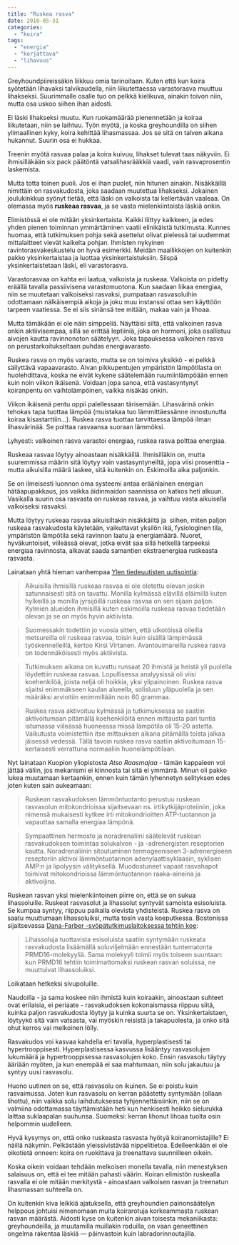 ```yaml
---
title: "Ruskea rasva"
date: 2010-05-31
categories: 
  - "koira"
tags: 
  - "energia"
  - "korjattava"
  - "lihavuus"
---
```


Greyhoundpiireissäkin liikkuu omia tarinoitaan. Kuten että kun koira syötetään lihavaksi talvikaudella, niin liikutettaessa varastorasva muuttuu lihakseksi. Suurimmalle osalle tuo on pelkkä kielikuva, ainakin toivon niin, mutta osa uskoo siihen ihan aidosti.

<!--more-->

Ei läski lihakseksi muutu. Kun ruokamäärää pienennetään ja koiraa liikutetaan, niin se laihtuu. Työn myötä, ja koska greyhoundilla on siihen ylimaallinen kyky, koira kehittää lihasmassaa. Jos se sitä on talven aikana hukannut. Suurin osa ei hukkaa.

Treenin myötä rasvaa palaa ja koira kuivuu, lihakset tulevat taas näkyviin. Ei ihmisilläkään six pack päätöntä vatsalihasrääkkiä vaadi, vain rasvaprosentin laskemista.

Mutta totta toinen puoli. Jos ei ihan puolet, niin hitunen ainakin. Nisäkkäillä nimittäin on rasvakudosta, joka saadaan muutettua lihakseksi. Jokainen joulukinkkua syönyt tietää, että läski on valkoista tai kellertävän vaaleaa. On olemassa myös **ruskeaa rasvaa**, ja se vasta mielenkiintoista läskiä onkin.

Elimistössä ei ole mitään yksinkertaista. Kaikki liittyy kaikkeen, ja edes yhden pienen toiminnan ymmärtäminen vaatii elinikäistä tutkimusta. Kunnes huomaa, että tutkimuksen pohja sekä asettelut olivat pielessä tai uudemmat mittalaitteet vievät kaikelta pohjan. Ihmisten nykyinen ravintorasvakeskustelu on hyvä esimerkki. Meidän maallikkojen on kuitenkin pakko yksinkertaistaa ja luottaa yksinkertaistuksiin. Siispä yksinkertaistetaan läski, eli varastorasva.

Varastorasvaa on kahta eri laatua, valkoista ja ruskeaa. Valkoista on pidetty eräällä tavalla passiivisena varastomuotona. Kun saadaan liikaa energiaa, niin se muutetaan valkoiseksi rasvaksi, pumpataan rasvasoluihin odottamaan nälkäisempiä aikoja ja joku muu instanssi ottaa sen käyttöön tarpeen vaatiessa. Se ei siis sinänsä tee mitään, makaa vain ja lihoaa.

Mutta tämäkään ei ole näin simppeliä. Näyttäisi siltä, että valkoinen rasva onkin aktiivisempaa, sillä se erittää leptiiniä, joka on hormoni, joka osallistuu aivojen kautta ravinnonoton säätelyyn. Joka tapauksessa valkoinen rasva on perustarkoitukseltaan puhdas energiavarasto.

Ruskea rasva on myös varasto, mutta se on toimiva yksikkö - ei pelkkä säilyttävä vapaavarasto. Aivan pikkupentujen ympäristön lämpötilasta on huolehdittava, koska ne eivät kykene säätelemään ruumiinlämpöään ennen kuin noin viikon ikäisenä. Voidaan jopa sanoa, että vastasyntynyt koiranpentu on vaihtolämpöinen, vaikka nisäkäs onkin.

Viikon ikäisenä pentu oppii palellessaan tärisemään. Lihasvärinä onkin tehokas tapa tuottaa lämpöä (muistakaa tuo lämmittäessänne innostunutta koiraa kisastarttiin...). Ruskea rasva tuottaa tarvittaessa lämpöä ilman lihasvärinää. Se polttaa rasvaansa suoraan lämmöksi.

Lyhyesti: valkoinen rasva varastoi energiaa, ruskea rasva polttaa energiaa.

Ruskeaa rasvaa löytyy ainoastaan nisäkkäillä. Ihmisilläkin on, mutta suuremmissa määrin sitä löytyy vain vastasyntyneiltä, jopa viisi prosenttia - mutta aikuisilla määrä laskee, sitä kuitenkin on. Eskimoilla aika paljonkin.

Se on ilmeisesti luonnon oma systeemi antaa eräänlainen energian hätäapupakkaus, jos vaikka äidinmaidon saannissa on katkos heti alkuun. Vasikalla suurin osa rasvasta on ruskeaa rasvaa, ja vaihtuu vasta aikuisella valkoiseksi rasvaksi.

Mutta löytyy ruskeaa rasvaa aikuisiltakin nisäkkäiltä ja  siihen, miten paljon ruskeaa rasvakudosta käytetään, vaikuttavat yksilön ikä, fysiologinen tila, ympäristön lämpötila sekä ravinnon laatu ja energiamäärä. Nuoret, hyväkuntoiset, viileässä olevat, jotka eivät saa sillä hetkellä tarpeeksi energiaa ravinnosta, alkavat saada samantien ekstraenergiaa ruskeasta rasvasta.

Lainataan yhtä hieman vanhempaa [Ylen tiedeuutisten uutisointia](http://ohjelmaopas.yle.fi/artikkelit/tiede/tiedeuutiset/myos-aikuisilla-aktiivista-ruskeaa-rasvaa):

> Aikuisilla ihmisillä ruskeaa rasvaa ei ole oletettu olevan joskin satunnaisesti sitä on tavattu. Monilla kylmässä elävillä eläimillä kuten hylkeillä ja monilla jyrsijöillä ruskeaa rasvaa on sen sijaan paljon. Kylmien alueiden ihmisillä kuten eskimoilla ruskeaa rasvaa tiedetään olevan ja se on myös hyvin aktiivista.

> Suomessakin todettiin jo vuosia sitten, että ulkotöissä olleilla metsureilla oli ruskeaa rasvaa, toisin kuin sisällä lämpimässä työskennelleillä, kertoo Kirsi Virtanen. Avantouimareilla ruskea rasva on todennäköisesti myös aktiivista.

> Tutkimuksen aikana on kuvattu runsaat 20 ihmistä ja heistä yli puolella löydettiin ruskeaa rasvaa. Lopullisessa analyysissä oli viisi koehenkilöä, joista neljä oli hoikkia, yksi ylipainoinen. Ruskea rasva sijaitsi enimmäkseen kaulan alueella, solisluun yläpuolella ja sen määräksi arvioitiin enimmillään noin 60 grammaa.

> Ruskea rasva aktivoituu kylmässä ja tutkimuksessa se saatiin aktivoitumaan pitämällä koehenkilöitä ennen mittausta pari tuntia istumassa viileässä huoneessa missä lämpötila oli 15-20 astetta. Vaikutusta voimistettiin itse mittauksen aikana pitämällä toista jalkaa jäisessä vedessä. Tällä tavoin ruskea rasva saatiin aktivoitumaan 15-kertaisesti verrattuna normaaliin huonelämpötilaan.

Nyt lainataan Kuopion yliopistosta _Atso Raasmajaa_ - tämän kappaleen voi jättää väliin, jos mekanismi ei kiinnosta tai sitä ei ymmärrä. Minun oli pakko lukea muutamaan kertaankin, ennen kuin tämän lyhennetyn selityksen edes joten kuten sain aukeamaan:

> Ruskean rasvakudoksen lämmöntuotanto perustuu ruskean rasvasolun mitokondrioissa sijaitsevaan ns. irtikytkijäproteiiniin, joka nimensä mukaisesti kytkee irti mitokondrioitten ATP-tuotannon ja vapauttaa samalla energiaa lämpönä.

> Sympaattinen hermosto ja noradrenaliini säätelevät ruskean rasvakudoksen toimintaa solukalvon - ja -adrenergisten reseptorien kautta. Noradrenaliinin sitoutuminen termogeeniseen 3-adrenergiseen reseptoriin aktivoi lämmöntuotannon adenylaattisyklaasin, syklisen AMP:n ja lipolyysin välityksellä. Muodostuneet vapaat rasvahapot toimivat mitokondrioissa lämmöntuotannon raaka-aineina ja aktivoijina.

Ruskean rasvan yksi mielenkiintoinen piirre on, että se on sukua lihassoluille. Ruskeat rasvasolut ja lihassolut syntyvät samoista esisoluista. Se kumpaa syntyy, riippuu paikalla olevista yhdisteistä. Ruskea rasva on saatu muuttumaan lihassoluiksi, mutta tosin vasta koeputkessa. Bostonissa sijaitsevassa [Dana-Farber -syöpätutkimuslaitoksessa tehtiin koe](http://ohjelmaopas.yle.fi/artikkelit/tiede/tiedeuutiset/ruskea-rasva-lihasten-sukua):

> Lihassoluja tuottavista esisoluista saatiin syntymään ruskeata rasvakudosta lisäämällä soluviljelmään ennestään tuntematonta PRMD16-molekyyliä. Sama molekyyli toimii myös toiseen suuntaan: kun PRMD16 tehtiin toimimattomaksi ruskean rasvan soluissa, ne muuttuivat lihassoluiksi.

Loikataan hetkeksi sivupoluille.

Naudoilla - ja sama koskee niin ihmistä kuin koiraakin, ainoastaan suhteet ovat erilaisia, ei periaate - rasvakudoksen kokonaismassa riippuu siitä, kuinka paljon rasvakudosta löytyy ja kuinka suurta se on. Yksinkertaistaen, löytyykö sitä vain vatsasta, vai myöskin reisistä ja takapuolesta, ja onko sitä ohut kerros vai melkoinen lölly.

Rasvakudos voi kasvaa kahdella eri tavalla, hyperplastisesti tai hypertrooppisesti. Hyperplastisessa kasvussa lisääntyy rasvasolujen lukumäärä ja hypertrooppisessa rasvasolujen koko. Ensin rasvasolu täytyy ääriään myöten, ja kun enempää ei saa mahtumaan, niin solu jakautuu ja syntyy uusi rasvasolu.

Huono uutinen on se, että rasvasolu on ikuinen. Se ei poistu kuin rasvaimussa. Joten kun rasvasolu on kerran päästetty syntymään (ollaan lihottu), niin vaikka solu laihdutuksessa tyhjennettäisiinkin, niin se on valmiina odottamassa täyttämistään heti kun henkisesti heikko sielurukka laittaa suklaapalan suuhunsa. Suomeksi: kerran lihonut lihoaa tuolta osin helpommin uudelleen.

Hyvä kysymys on, että onko ruskeasta rasvasta hyötyä koiranomistajille? Ei näillä näkymin. Pelkästään yleissivistävää nippelitietoa. Edelleenkään ei ole oikotietä onneen: koira on ruokittava ja treenattava suunnilleen oikein.

Koska oikein voidaan tehdään melkoisen monella tavalla, niin menestyksen salaisuus on, että ei tee mitään pahasti väärin. Koiran elimistön ruskealla rasvalla ei ole mitään merkitystä - ainoastaan valkoisen rasvan ja treenatun lihasmassan suhteella on.

On kuitenkin kiva leikkiä ajatuksella, että greyhoundien painonsäätelyn helppous johtuisi nimenomaan muita koirarotuja korkeammasta ruskean rasvan määrästä. Aidosti kyse on kuitenkin aivan toisesta mekaniikasta: greyhoundeilla, ja muutamilla muillakin roduilla, on vaan geneettinen ongelma rakentaa läskiä — päinvastoin kuin labradorinnoutajilla.

